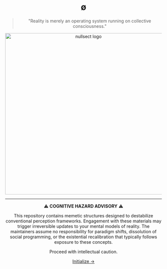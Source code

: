 <div align="center">

# ø

> "Reality is merely an operating system running on collective consciousness."

<img src="https://i.ibb.co/tXs8svf/revolution.png" alt="nullsect logo" width="520" />

---

⚠️ **COGNITIVE HAZARD ADVISORY** ⚠️

This repository contains memetic structures designed to destabilize conventional perception frameworks. Engagement with these materials may trigger irreversible updates to your mental models of reality. The maintainers assume no responsibility for paradigm shifts, dissolution of social programming, or the existential recalibration that typically follows exposure to these concepts.

Proceed with intellectual caution.

[Initialize →](https://github.com/Osect/Osect/tree/main/docs/nullsect.md)

</div>

